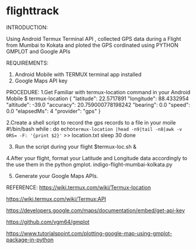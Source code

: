 # flighttrack
INTRODUCTION:

Using Android Termux Terminal API , collected GPS data during a Flight from Mumbai to Kokata and ploted the GPS cordinated using
PYTHON GMPLOT and Google APIs

REQUIREMENTS:
1. Android Mobile with TERMUX terminal app installed
2. Google Maps API key

PROCEDURE:
1.Get Familiar with termux-location command in your Android Mobile
$ termux-location
{
  "latitude": 22.5717891
  "longitude": 88.4332954
  "altitude": -39.0
  "accuracy": 20.759000778198242
  "bearing": 0.0
  "speed": 0.0
  "elapsedMs": 4
  "provider": "gps"
}

2.Create a shell script to record the gps records to a file in your moile
#!/bin/bash
while :
do
	echo`termux-location |head -n9|tail -n8|awk -v ORS= -F: '{print $2}'` >> location.txt
	sleep 30
done

3. Run the script during your flight 
$termux-loc.sh &

4.After your flight, format your Latitude and Longitude data accordingly to the use them in the python gmplot.
indigo-flight-mumbai-kolkata.py

5. Generate your Google Maps APIs.


REFERENCE:
https://wiki.termux.com/wiki/Termux-location

https://wiki.termux.com/wiki/Termux:API

https://developers.google.com/maps/documentation/embed/get-api-key

https://github.com/vgm64/gmplot

https://www.tutorialspoint.com/plotting-google-map-using-gmplot-package-in-python


